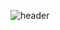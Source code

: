 ![header](https://user-images.githubusercontent.com/843024/209858132-9fa85fef-f14e-4cf6-a8bd-4bc12b985117.jpeg)
